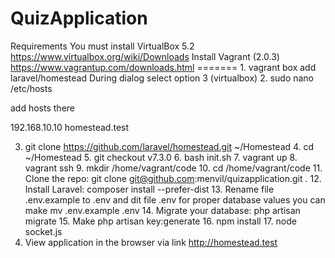 # QuizApplication
Requirements You must install VirtualBox 5.2 https://www.virtualbox.org/wiki/Downloads Install Vagrant (2.0.3) https://www.vagrantup.com/downloads.html ======= 1. vagrant box add 
laravel/homestead During dialog select option 3 (virtualbox) 2. sudo nano /etc/hosts
 
add hosts there
 
192.168.10.10 homestead.test
    
3. git clone https://github.com/laravel/homestead.git ~/Homestead 4. cd ~/Homestead 5. git checkout v7.3.0 6. bash init.sh 7. vagrant up 8. vagrant ssh 9. mkdir /home/vagrant/code 10. 
cd /home/vagrant/code 11. Clone the repo: git clone git@github.com:menvil/quizapplication.git . 12. Install Laravel: composer install --prefer-dist 13. Rename file .env.example to .env 
and dit file .env for proper database values you can make mv .env.example .env 14. Migrate your database: php artisan migrate 15. Make php artisan key:generate 16. npm install 17. node 
socket.js
18. View application in the browser via link http://homestead.test
